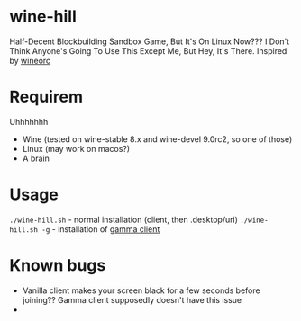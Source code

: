# wine-hill
Half-Decent Blockbuilding Sandbox Game, But It's On Linux Now??? I Don't Think Anyone's Going To Use This Except Me, But Hey, It's There.
Inspired by [wineorc](https://github.com/PlaceholderLabs/WineORC/)
# Requirem
Uhhhhhhh
- Wine (tested on wine-stable 8.x and wine-devel 9.0rc2, so one of those)
- Linux (may work on macos?)
- A brain
# Usage
`./wine-hill.sh` - normal installation (client, then .desktop/uri)
`./wine-hill.sh -g` - installation of [gamma client](https://github.com/NotWithering/gammainstaller)
# Known bugs
- Vanilla client makes your screen black for a few seconds before joining?? Gamma client supposedly doesn't have this issue
- 
